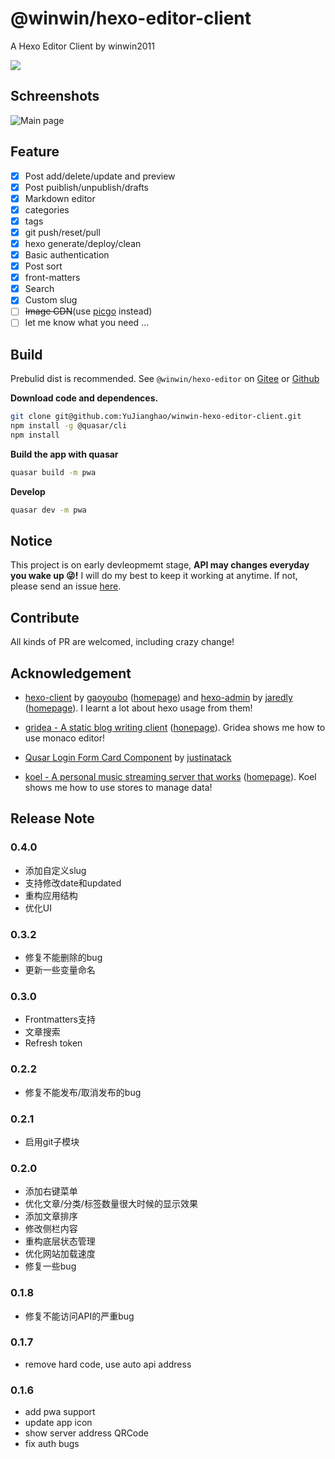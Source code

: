 # @winwin/hexo-editor-client

A Hexo Editor Client by winwin2011

<img src="https://img.shields.io/github/package-json/v/YuJianghao/winwin-hexo-editor-client?style=flat-square">

## Schreenshots

![Main page](https://cdn.yujianghao.cn/uploads/2020/05/22/Id6dz5jj_winwin-hexo-editor-v0.1.7-safari.png)

## Feature

- [x] Post add/delete/update and preview
- [x] Post puiblish/unpublish/drafts
- [x] Markdown editor
- [x] categories
- [x] tags
- [x] git push/reset/pull
- [x] hexo generate/deploy/clean
- [x] Basic authentication
- [x] Post sort
- [x] front-matters
- [x] Search
- [x] Custom slug
- [ ] ~~Image CDN~~(use [picgo](https://picgo.github.io/PicGo-Doc/zh/guide/) instead)
- [ ] let me know what you need ...

## Build

Prebulid dist is recommended. See `@winwin/hexo-editor` on [Gitee](https://gitee.com/winwin_2011/winwin-hexo-editor) or [Github](https://github.com/YuJianghao/winwin-hexo-editor)

**Download code and dependences.**

```bash
git clone git@github.com:YuJianghao/winwin-hexo-editor-client.git
npm install -g @quasar/cli
npm install
```

**Build the app with quasar**

```bash
quasar build -m pwa
```

**Develop**

```bash
quasar dev -m pwa
```

## Notice

This project is on early devleopmemt stage, **API may changes everyday you wake up 😜!** I will do my best to keep it working at anytime. If not, please send an issue [here](https://github.com/YuJianghao/winwin-hexo-editor-client/issues).

## Contribute

All kinds of PR are welcomed, including crazy change!

## Acknowledgement

- [hexo-client](https://github.com/gaoyoubo/hexo-client) by [gaoyoubo](https://github.com/gaoyoubo) ([homepage](https://www.mspring.org/tags/HexoClient/)) and [hexo-admin](https://github.com/jaredly/hexo-admin) by [jaredly](https://github.com/jaredly) ([homepage](https://jaredforsyth.com/hexo-admin/)). I learnt a lot about hexo usage from them!

- [gridea - A static blog writing client](https://github.com/getgridea/gridea) ([honepage](https://gridea.dev/)). Gridea shows me how to use monaco editor!

- [Qusar Login Form Card Component](https://gist.github.com/justinatack/39ec7f37064b2e9fa61fbd450cba3826) by [justinatack](https://gist.github.com/justinatack/)

- [koel - A personal music streaming server that works](https://github.com/phanan/koel) ([homepage](https://koel.phanan.net/)). Koel shows me how to use stores to manage data!

## Release Note

### 0.4.0

- 添加自定义slug
- 支持修改date和updated
- 重构应用结构
- 优化UI

### 0.3.2

- 修复不能删除的bug
- 更新一些变量命名

### 0.3.0

- Frontmatters支持
- 文章搜索
- Refresh token

### 0.2.2

- 修复不能发布/取消发布的bug

### 0.2.1

- 启用git子模块

### 0.2.0

- 添加右键菜单
- 优化文章/分类/标签数量很大时候的显示效果
- 添加文章排序
- 修改侧栏内容
- 重构底层状态管理
- 优化网站加载速度
- 修复一些bug

### 0.1.8

- 修复不能访问API的严重bug

### 0.1.7

- remove hard code, use auto api address

### 0.1.6

- add pwa support
- update app icon
- show server address QRCode
- fix auth bugs
